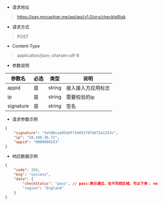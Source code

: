- 请求地址
> https://pay.mycashier.me/api/api/v1.0/srv/checkIpRisk
- 请求方式
> POST
- Content-Type
> application/json; charset=utf-8
- 参数说明

|参数名|必选|类型|说明|
|--|--|--|--|
|appid|是|string|接入接入方应用标志|
|ip|是|string|需要校验的ip|
|signature|是|string|签名|



- 请求参数示例
```json
{
	"signature": "5afd6caa954dff24031f97dd72a1253c",
	"ip": "18.169.36.72",
	"appid": "0000000253"
}
```
- 响应数据示例
``` json
{
	"code": 200,
	"msg": "success",
	"data": {
		"checkStatus": "pass", // pass:表示通过，在不风控区域，可以下单； notPass：被风控，不能成功下单
		"region": "England"
	}
}
```